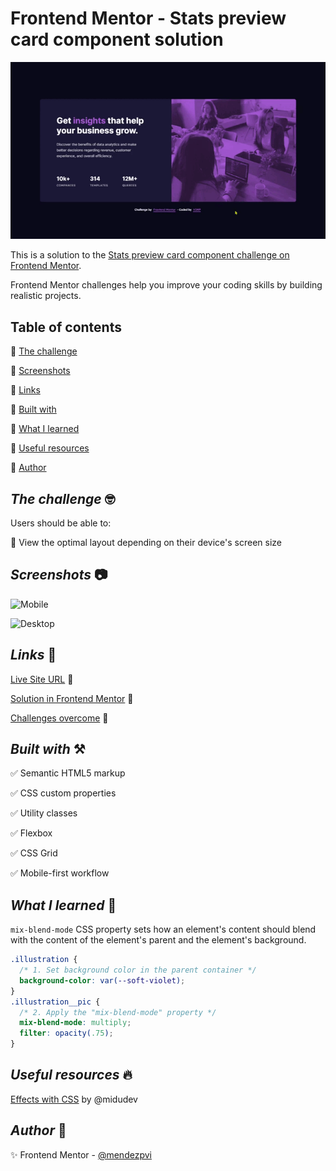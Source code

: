 # Frontend Mentor - Stats preview card component solution

![Stats preview card](./assets/video/sample.gif)

This is a solution to the [Stats preview card component challenge on Frontend Mentor](https://www.frontendmentor.io/challenges/stats-preview-card-component-8JqbgoU62).

Frontend Mentor challenges help you improve your coding skills by building realistic projects.

## Table of contents

🔳 [The challenge](#the-challenge-nerd_face)

🔳 [Screenshots](#screenshots-camera)

🔳 [Links](#links-link)

🔳 [Built with](#built-with-hammer_and_pick)

🔳 [What I learned](#what-i-learned-exploding_head)

🔳 [Useful resources](#useful-resources-fire)

🔳 [Author](#author-beginner)


## *The challenge* :nerd_face:

Users should be able to:

🎯 View the optimal layout depending on their device's screen size

## *Screenshots* :camera:

![Mobile](./assets/screenshot/mobile.avif)

![Desktop](./assets/screenshot/desktop.avif)

## *Links* :link:

[Live Site URL](https://mendezpvi.github.io/fm-stats-preview-card/) 👀

[Solution in Frontend Mentor](https://www.frontendmentor.io/solutions/stats-preview-card-using-flex-box-CMvluLx1b4) 👀

[Challenges overcome](https://github.com/mendezpvi/frontend-mentor-challenges) 👀

## *Built with* :hammer_and_pick:

✅ Semantic HTML5 markup

✅ CSS custom properties

✅ Utility classes

✅ Flexbox

✅ CSS Grid

✅ Mobile-first workflow


## *What I learned* :exploding_head:

`mix-blend-mode` CSS property sets how an element's content should blend with the content of the element's parent and the element's background.

```css
.illustration {
  /* 1. Set background color in the parent container */
  background-color: var(--soft-violet);
}
.illustration__pic {
  /* 2. Apply the "mix-blend-mode" property */
  mix-blend-mode: multiply;
  filter: opacity(.75);
}
```

## *Useful resources* :fire:

[Effects with CSS](https://www.youtube.com/shorts/_cqoYLSOLVA) by @midudev

## *Author* :beginner:

✨ Frontend Mentor - [@mendezpvi](https://www.frontendmentor.io/profile/mendezpvi)
